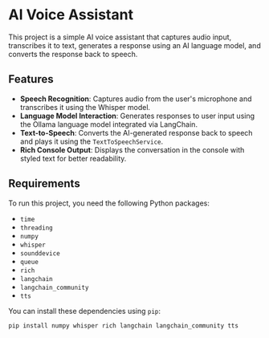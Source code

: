 # AI Voice Assistant

This project is a simple AI voice assistant that captures audio input, transcribes it to text, generates a response using an AI language model, and converts the response back to speech.

## Features

- **Speech Recognition**: Captures audio from the user's microphone and transcribes it using the Whisper model.
- **Language Model Interaction**: Generates responses to user input using the Ollama language model integrated via LangChain.
- **Text-to-Speech**: Converts the AI-generated response back to speech and plays it using the `TextToSpeechService`.
- **Rich Console Output**: Displays the conversation in the console with styled text for better readability.

## Requirements

To run this project, you need the following Python packages:

- `time`
- `threading`
- `numpy`
- `whisper`
- `sounddevice`
- `queue`
- `rich`
- `langchain`
- `langchain_community`
- `tts`

You can install these dependencies using `pip`:

```bash
pip install numpy whisper rich langchain langchain_community tts